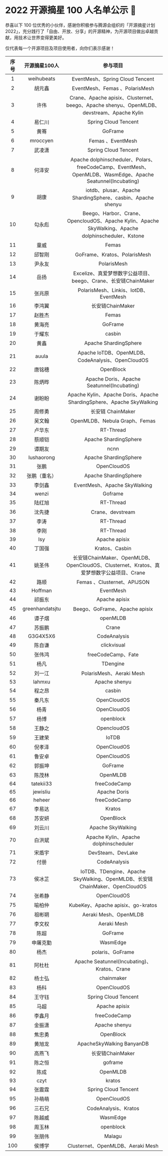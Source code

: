 # 2022 开源摘星 100 人名单公示 🌟

恭喜以下 100 位优秀的小伙伴，感谢你积极参与腾源会组织的「开源摘星计划 2022」，充分践行了「自由、开放、分享」的开源精神，为开源项目做出卓越贡献，用技术让世界变得更美好。

仅代表每一个开源项目及项目使用者，向你们表示感谢！

|序号|开源摘星100人|参与项目|
|:-:|:-:|:-:|
|1|weihubeats|EventMesh、Spring Cloud Tencent|
|2|胡元鑫|EventMesh、Femas 、PolarisMesh|
|3|许伟|Crane、Apache apisix、Clusternet、beego、Apache shenyu、OpenMLDB、devstream、Apache Kylin|
|4|易仁川|Spring Cloud Tencent|
|5|黄骞|GoFrame|
|6|mroccyen|Femas 、EventMesh|
|7|武凌潇|Spring Cloud Tencent|
|8|何泽安|Apache dolphinscheduler、Polars、freeCodeCamp、EventMesh、OpenMLDB、WasmEdge、Apache Seatunnel(Incubating)|
|9|胡康|iotdb、plusar、Apache ShardingSphere、casbin、Apache shenyu|
|10|勾永彪|Beego、Harbor、Crane、OpencloudOS、Apache Kylin、Apache SkyWalking、Apache dolphinscheduler、Kstone|
|11|童威|Femas|
|12|邱智刚|GoFrame、Kratos、PolarisMesh|
|13|尹永友|PolarisMesh|
|14|岳扬|Excelize、真爱梦想数字公益项目、beego、Crane、长安链ChainMaker|
|15|张兆原|PolarisMesh、Linkis、IotDB、EventMesh|
|16|李鸿翼|长安链ChainMaker|
|17|赵胜杰|Femas |
|18|黄海亮|GoFrame|
|19|于耀东|casbin|
|20|黄鑫|Apache ShardingSphere|
|21|auula|Apache IoTDB、OpenMLDB、CodeAnalysis、OpenCloudOS|
|22|唐铭穗|OpenBlock|
|23|陈炳晔|Apache Doris、Apache Seatunnel(Incubating)|
|24|谢盼盼|Apache Kylin、Apache Doris、Apache ShardingSphere、Apache SkyWalking|
|25|周修勇|长安链 ChainMaker|
|26|吴文翰|OpenMLDB、Nebula Graph、Femas|
|27|卢华东|RT-Thread|
|28|蔡顺铠|Apache ShardingSphere|
|29|谭期友|ncnn|
|30|lushaorong|Apache ShardingSphere|
|31|张鹏|OpenCloudOS|
|32|张鹏（重名）|Apache  ShardingSphere|
|33|李剑鑫|EventMesh、Apache SkyWalking|
|34|wenzi|Goframe|
|35|陆红旭|RT-Thread|
|36|沈先捷|Crane、devstream|
|37|李涛|RT-Thread|
|38|李刚|RT-Thread|
|39|lsy|Apache apisix|
|40|丁国强|Kratos、Casbin|
|41|姚圣伟|长安链ChainMaker、OpenMLDB、OpenCloudOS、Clusternet、Kratos、真爱梦想数字公益项目、Crane|
|42|路顺|Femas 、Clusternet、APIJSON|
|43|Hoffman|EventMesh|
|44|祁振东|Apache apisix|
|45|greenhandatsjtu|Beego、GoFrame、Apache apisix|
|46|谭子熠|openMLDB|
|47|苏振鹏|Crane|
|48|G3G4X5X6|CodeAnalysis|
|49|陈自谦|clickvisual|
|50|张伟鸿|freeCodeCamp、Fate|
|51|杨凡|TDengine|
|52|刘一江|PolarisMesh、Aeraki Mesh|
|53|lahmxu|Apache shenyu|
|54|程之昂|casbin|
|55|秦凡东|OpenCloudOS|
|56|杨青|OpenCloudOS|
|57|杨博|openblock|
|58|王静之|OpencloudOS|
|59|王建荣|IoTDB|
|60|倪孝泽|OpenCloudOS|
|61|鲁安卓|OpenCloudOS|
|62|郭振坤|GoFrame|
|63|陈茂林|OpenMLDB|
|64|tatekii33|freeCodeCamp|
|65|jewisliu| Apache Doris|
|66|heheer|freeCodeCamp|
|67|李易达|Kratos|
|68|苏安妍|OpenBlock|
|69|刘云川|Apache  SkyWalking|
|70|白洪斌|Apache Kylin、Apache dolphinscheduler|
|71|宋盾宇|DevSteam、DevLake|
|72|付册|CodeAnalysis|
|73|侯冰芷|IoTDB、TDengine、Apache SkyWalking、OpenMLDB、长安链ChainMaker、OpenCloudOS|
|74|张希静|OpenCloudOS|
|75|喻柏仲|KubeKey、Apache apisix、go-kratos|
|76|祖彬朔|Aeraki Mesh、OpenMLDB|
|77|李文权|Aeraki Mesh|
|78|陈超|GoFrame|
|79|申屠克勤|WasmEdge|
|80|杨杰|polaris、GoFrame|
|81|阿杜杜|Apache Seatunnel(Incubating)、Kratos、Crane|
|82|杨士弘|chainmaker|
|83|杨科|OpenCloudOS|
|84|王守钰|Spring Cloud Tencent |
|85|马超|Apache apisix|
|86|李鑫月|freeCodeCamp|
|87|金振潇|Apache shenyu|
|88|焦忠勇|OpenBlock|
|89|黄旭龙|ApacheSkyWalking BanyanDB|
|90|高燕飞|长安链ChainMaker|
|91|陈之恒|goframe|
|92|陈成|OpenMLDB|
|93|czyt|kratos|
|94|张震霆|Spring Cloud Tencent |
|95|孙萌萌|OpenCloudOS|
|96|三石兄|CodeAnalysis、Kratos|
|97|陈越威|WasmEdge|
|98|周玉林|openblock|
|99|张朋伟|Malagu|
|100|侯博学|Clusternet、OpenMLDB、Aeraki Mesh|





